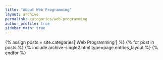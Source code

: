 ```yaml
---
title: "About Web Programming"
layout: archive
permalink: categories/web-programming
author_profile: true
sidebar_main: true
---
```



{% assign posts = site.categories['Web Programming'] %}
{% for post in posts %} {% include archive-single2.html type=page.entries_layout %} {% endfor %}
